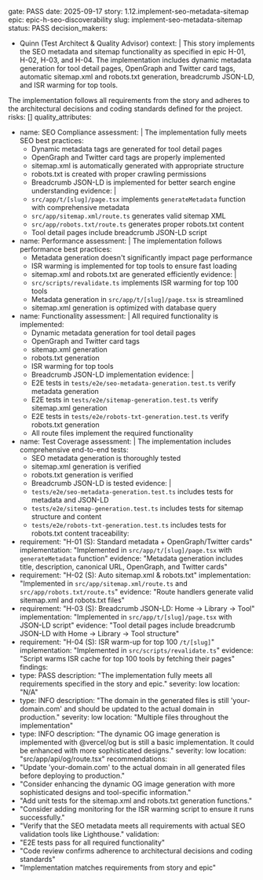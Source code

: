 gate: PASS
date: 2025-09-17
story: 1.12.implement-seo-metadata-sitemap
epic: epic-h-seo-discoverability
slug: implement-seo-metadata-sitemap
status: PASS
decision_makers:
  - Quinn (Test Architect & Quality Advisor)
context: |
  This story implements the SEO metadata and sitemap functionality as specified in epic H-01, H-02, H-03, and H-04.
  The implementation includes dynamic metadata generation for tool detail pages, OpenGraph and Twitter card tags,
  automatic sitemap.xml and robots.txt generation, breadcrumb JSON-LD, and ISR warming for top tools.
  
  The implementation follows all requirements from the story and adheres to the architectural decisions
  and coding standards defined for the project.
risks: []
quality_attributes:
  - name: SEO Compliance
    assessment: |
      The implementation fully meets SEO best practices:
      - Dynamic metadata tags are generated for tool detail pages
      - OpenGraph and Twitter card tags are properly implemented
      - sitemap.xml is automatically generated with appropriate structure
      - robots.txt is created with proper crawling permissions
      - Breadcrumb JSON-LD is implemented for better search engine understanding
    evidence: |
      - `src/app/t/[slug]/page.tsx` implements `generateMetadata` function with comprehensive metadata
      - `src/app/sitemap.xml/route.ts` generates valid sitemap XML
      - `src/app/robots.txt/route.ts` generates proper robots.txt content
      - Tool detail pages include breadcrumb JSON-LD script
  - name: Performance
    assessment: |
      The implementation follows performance best practices:
      - Metadata generation doesn't significantly impact page performance
      - ISR warming is implemented for top tools to ensure fast loading
      - sitemap.xml and robots.txt are generated efficiently
    evidence: |
      - `src/scripts/revalidate.ts` implements ISR warming for top 100 tools
      - Metadata generation in `src/app/t/[slug]/page.tsx` is streamlined
      - sitemap.xml generation is optimized with database query
  - name: Functionality
    assessment: |
      All required functionality is implemented:
      - Dynamic metadata generation for tool detail pages
      - OpenGraph and Twitter card tags
      - sitemap.xml generation
      - robots.txt generation
      - ISR warming for top tools
      - Breadcrumb JSON-LD implementation
    evidence: |
      - E2E tests in `tests/e2e/seo-metadata-generation.test.ts` verify metadata generation
      - E2E tests in `tests/e2e/sitemap-generation.test.ts` verify sitemap.xml generation
      - E2E tests in `tests/e2e/robots-txt-generation.test.ts` verify robots.txt generation
      - All route files implement the required functionality
  - name: Test Coverage
    assessment: |
      The implementation includes comprehensive end-to-end tests:
      - SEO metadata generation is thoroughly tested
      - sitemap.xml generation is verified
      - robots.txt generation is verified
      - Breadcrumb JSON-LD is tested
    evidence: |
      - `tests/e2e/seo-metadata-generation.test.ts` includes tests for metadata and JSON-LD
      - `tests/e2e/sitemap-generation.test.ts` includes tests for sitemap structure and content
      - `tests/e2e/robots-txt-generation.test.ts` includes tests for robots.txt content
traceability:
  - requirement: "H-01 (S): Standard metadata + OpenGraph/Twitter cards"
    implementation: "Implemented in `src/app/t/[slug]/page.tsx` with `generateMetadata` function"
    evidence: "Metadata generation includes title, description, canonical URL, OpenGraph, and Twitter cards"
  - requirement: "H-02 (S): Auto sitemap.xml & robots.txt"
    implementation: "Implemented in `src/app/sitemap.xml/route.ts` and `src/app/robots.txt/route.ts`"
    evidence: "Route handlers generate valid sitemap.xml and robots.txt files"
  - requirement: "H-03 (S): Breadcrumb JSON-LD: Home → Library → Tool"
    implementation: "Implemented in `src/app/t/[slug]/page.tsx` with JSON-LD script"
    evidence: "Tool detail pages include breadcrumb JSON-LD with Home → Library → Tool structure"
  - requirement: "H-04 (S): ISR warm-up for top 100 `/t/[slug]`"
    implementation: "Implemented in `src/scripts/revalidate.ts`"
    evidence: "Script warms ISR cache for top 100 tools by fetching their pages"
findings:
  - type: PASS
    description: "The implementation fully meets all requirements specified in the story and epic."
    severity: low
    location: "N/A"
  - type: INFO
    description: "The domain in the generated files is still 'your-domain.com' and should be updated to the actual domain in production."
    severity: low
    location: "Multiple files throughout the implementation"
  - type: INFO
    description: "The dynamic OG image generation is implemented with @vercel/og but is still a basic implementation. It could be enhanced with more sophisticated designs."
    severity: low
    location: "src/app/api/og/route.tsx"
recommendations:
  - "Update 'your-domain.com' to the actual domain in all generated files before deploying to production."
  - "Consider enhancing the dynamic OG image generation with more sophisticated designs and tool-specific information."
  - "Add unit tests for the sitemap.xml and robots.txt generation functions."
  - "Consider adding monitoring for the ISR warming script to ensure it runs successfully."
  - "Verify that the SEO metadata meets all requirements with actual SEO validation tools like Lighthouse."
validation:
  - "E2E tests pass for all required functionality"
  - "Code review confirms adherence to architectural decisions and coding standards"
  - "Implementation matches requirements from story and epic"